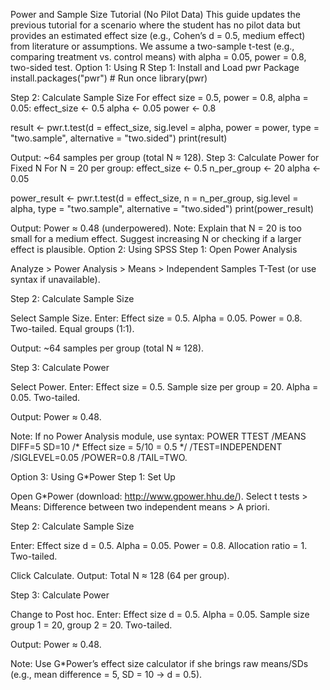 
Power and Sample Size Tutorial (No Pilot Data)
This guide updates the previous tutorial for a scenario where the student has no pilot data but provides an estimated effect size (e.g., Cohen’s d = 0.5, medium effect) from literature or assumptions. We assume a two-sample t-test (e.g., comparing treatment vs. control means) with alpha = 0.05, power = 0.8, two-sided test.
Option 1: Using R
Step 1: Install and Load pwr Package
install.packages("pwr")  # Run once
library(pwr)

Step 2: Calculate Sample Size
For effect size = 0.5, power = 0.8, alpha = 0.05:
effect_size <- 0.5
alpha <- 0.05
power <- 0.8

result <- pwr.t.test(d = effect_size, sig.level = alpha, power = power, type = "two.sample", alternative = "two.sided")
print(result)

Output: ~64 samples per group (total N ≈ 128).
Step 3: Calculate Power for Fixed N
For N = 20 per group:
effect_size <- 0.5
n_per_group <- 20
alpha <- 0.05

power_result <- pwr.t.test(d = effect_size, n = n_per_group, sig.level = alpha, type = "two.sample", alternative = "two.sided")
print(power_result)

Output: Power ≈ 0.48 (underpowered).
Note: Explain that N = 20 is too small for a medium effect. Suggest increasing N or checking if a larger effect is plausible.
Option 2: Using SPSS
Step 1: Open Power Analysis

Analyze > Power Analysis > Means > Independent Samples T-Test (or use syntax if unavailable).

Step 2: Calculate Sample Size

Select Sample Size.
Enter:
Effect size = 0.5.
Alpha = 0.05.
Power = 0.8.
Two-tailed.
Equal groups (1:1).


Output: ~64 samples per group (total N ≈ 128).

Step 3: Calculate Power

Select Power.
Enter:
Effect size = 0.5.
Sample size per group = 20.
Alpha = 0.05.
Two-tailed.


Output: Power ≈ 0.48.

Note: If no Power Analysis module, use syntax:
POWER TTEST
  /MEANS DIFF=5 SD=10  /* Effect size = 5/10 = 0.5 */
  /TEST=INDEPENDENT
  /SIGLEVEL=0.05
  /POWER=0.8
  /TAIL=TWO.

Option 3: Using G*Power
Step 1: Set Up

Open G*Power (download: http://www.gpower.hhu.de/).
Select t tests > Means: Difference between two independent means > A priori.

Step 2: Calculate Sample Size

Enter:
Effect size d = 0.5.
Alpha = 0.05.
Power = 0.8.
Allocation ratio = 1.
Two-tailed.


Click Calculate.
Output: Total N ≈ 128 (64 per group).

Step 3: Calculate Power

Change to Post hoc.
Enter:
Effect size d = 0.5.
Alpha = 0.05.
Sample size group 1 = 20, group 2 = 20.
Two-tailed.


Output: Power ≈ 0.48.

Note: Use G*Power’s effect size calculator if she brings raw means/SDs (e.g., mean difference = 5, SD = 10 → d = 0.5).
